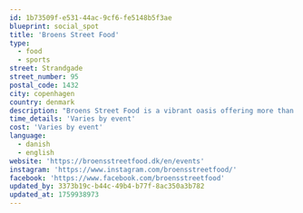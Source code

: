 ```yaml
---
id: 1b73509f-e531-44ac-9cf6-fe5148b5f3ae
blueprint: social_spot
title: 'Broens Street Food'
type:
  - food
  - sports
street: Strandgade
street_number: 95
postal_code: 1432
city: copenhagen
country: denmark
description: "Broens Street Food is a vibrant oasis offering more than just food and drinks. Throughout the season, they host various events such as social rungs, yoga sessions, social dining, and much more. Make sure to stay updated so you don't miss out on anything."
time_details: 'Varies by event'
cost: 'Varies by event'
language:
  - danish
  - english
website: 'https://broensstreetfood.dk/en/events'
instagram: 'https://www.instagram.com/broensstreetfood/'
facebook: 'https://www.facebook.com/broensstreetfood'
updated_by: 3373b19c-b44c-49b4-b77f-8ac350a3b782
updated_at: 1759938973
---
```

